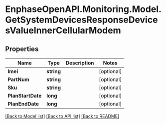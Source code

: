 # EnphaseOpenAPI.Monitoring.Model.GetSystemDevicesResponseDevicesValueInnerCellularModem

## Properties

Name | Type | Description | Notes
------------ | ------------- | ------------- | -------------
**Imei** | **string** |  | [optional] 
**PartNum** | **string** |  | [optional] 
**Sku** | **string** |  | [optional] 
**PlanStartDate** | **long** |  | [optional] 
**PlanEndDate** | **long** |  | [optional] 

[[Back to Model list]](../README.md#documentation-for-models) [[Back to API list]](../README.md#documentation-for-api-endpoints) [[Back to README]](../README.md)

